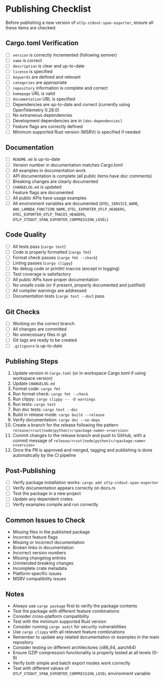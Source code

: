 # Publishing Checklist

Before publishing a new version of `otlp-stdout-span-exporter`, ensure all these items are checked:

## Cargo.toml Verification
- [ ] `version` is correctly incremented (following semver)
- [ ] `name` is correct
- [ ] `description` is clear and up-to-date
- [ ] `license` is specified
- [ ] `keywords` are defined and relevant
- [ ] `categories` are appropriate
- [ ] `repository` information is complete and correct
- [ ] `homepage` URL is valid
- [ ] `documentation` URL is specified
- [ ] Dependencies are up-to-date and correct (currently using OpenTelemetry 0.28.0)
- [ ] No extraneous dependencies
- [ ] Development dependencies are in `[dev-dependencies]`
- [ ] Feature flags are correctly defined
- [ ] Minimum supported Rust version (MSRV) is specified if needed

## Documentation
- [ ] `README.md` is up-to-date
- [ ] Version number in documentation matches Cargo.toml
- [ ] All examples in documentation work
- [ ] API documentation is complete (all public items have doc comments)
- [ ] Breaking changes are clearly documented
- [ ] `CHANGELOG.md` is updated
- [ ] Feature flags are documented
- [ ] All public APIs have usage examples
- [ ] All environment variables are documented (`OTEL_SERVICE_NAME`, `AWS_LAMBDA_FUNCTION_NAME`, `OTEL_EXPORTER_OTLP_HEADERS`, `OTEL_EXPORTER_OTLP_TRACES_HEADERS`, `OTLP_STDOUT_SPAN_EXPORTER_COMPRESSION_LEVEL`)

## Code Quality
- [ ] All tests pass (`cargo test`)
- [ ] Code is properly formatted (`cargo fmt`)
- [ ] Format check passes (`cargo fmt --check`)
- [ ] Linting passes (`cargo clippy`)
- [ ] No debug code or println! macros (except in logging)
- [ ] Test coverage is satisfactory
- [ ] All public APIs have proper documentation
- [ ] No unsafe code (or if present, properly documented and justified)
- [ ] All compiler warnings are addressed
- [ ] Documentation tests (`cargo test --doc`) pass

## Git Checks
- [ ] Working on the correct branch
- [ ] All changes are committed
- [ ] No unnecessary files in git
- [ ] Git tags are ready to be created
- [ ] `.gitignore` is up-to-date

## Publishing Steps
1. Update version in `Cargo.toml` (or in workspace Cargo.toml if using workspace version)
2. Update `CHANGELOG.md`
3. Format code: `cargo fmt`
4. Run format check: `cargo fmt --check`
5. Run clippy: `cargo clippy -- -D warnings`
6. Run tests: `cargo test`
7. Run doc tests: `cargo test --doc`
8. Build in release mode: `cargo build --release`
9. Verify documentation: `cargo doc --no-deps`
10. Create a branch for the release following the pattern `release/<rust|node|python|>/<package-name>-v<version>`
11. Commit changes to the release branch and push to GitHub, with a commit message of `release/<rust|node|python|>/<package-name> v<version>`
12. Once the PR is approved and merged, tagging and publishing is done automatically by the CI pipeline

## Post-Publishing
- [ ] Verify package installation works: `cargo add otlp-stdout-span-exporter`
- [ ] Verify documentation appears correctly on docs.rs
- [ ] Test the package in a new project
- [ ] Update any dependent crates
- [ ] Verify examples compile and run correctly

## Common Issues to Check
- Missing files in the published package
- Incorrect feature flags
- Missing or incorrect documentation
- Broken links in documentation
- Incorrect version numbers
- Missing changelog entries
- Unintended breaking changes
- Incomplete crate metadata
- Platform-specific issues
- MSRV compatibility issues

## Notes
- Always use `cargo package` first to verify the package contents
- Test the package with different feature combinations
- Consider cross-platform compatibility
- Test with the minimum supported Rust version
- Consider running `cargo audit` for security vulnerabilities
- Use `cargo clippy` with all relevant feature combinations
- Remember to update any related documentation or examples in the main repository
- Consider testing on different architectures (x86_64, aarch64)
- Ensure GZIP compression functionality is properly tested at all levels (0-9)
- Verify both simple and batch export modes work correctly
- Test with different values of `OTLP_STDOUT_SPAN_EXPORTER_COMPRESSION_LEVEL` environment variable 
